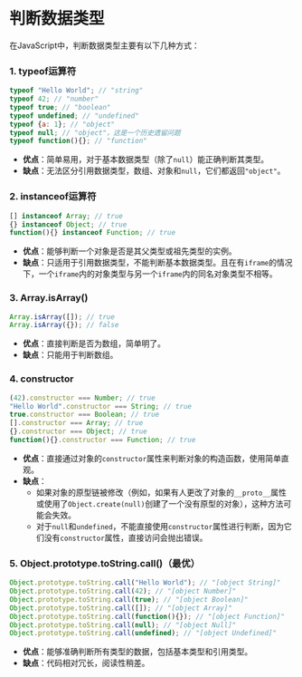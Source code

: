 # 判断数据类型

在JavaScript中，判断数据类型主要有以下几种方式：

### 1. **typeof运算符**
   ```javascript
   typeof "Hello World"; // "string"
   typeof 42; // "number"
   typeof true; // "boolean"
   typeof undefined; // "undefined"
   typeof {a: 1}; // "object"
   typeof null; // "object"，这是一个历史遗留问题
   typeof function(){}; // "function"
   ```
   - **优点**：简单易用，对于基本数据类型（除了`null`）能正确判断其类型。
   - **缺点**：无法区分引用数据类型，数组、对象和`null`，它们都返回`"object"`。

### 2. **instanceof运算符**
   ```javascript
   [] instanceof Array; // true
   {} instanceof Object; // true
   function(){} instanceof Function; // true
   ```
   - **优点**：能够判断一个对象是否是其父类型或祖先类型的实例。
   - **缺点**：只适用于引用数据类型，不能判断基本数据类型。且在有`iframe`的情况下，一个`iframe`内的对象类型与另一个`iframe`内的同名对象类型不相等。

### 3. **Array.isArray()**
   ```javascript
   Array.isArray([]); // true
   Array.isArray({}); // false
   ```
   - **优点**：直接判断是否为数组，简单明了。
   - **缺点**：只能用于判断数组。


### 4. **constructor**
   ```javascript
   (42).constructor === Number; // true
   "Hello World".constructor === String; // true
   true.constructor === Boolean; // true
   [].constructor === Array; // true
   {}.constructor === Object; // true
   function(){}.constructor === Function; // true
   ```
   - **优点**：直接通过对象的`constructor`属性来判断对象的构造函数，使用简单直观。
   - **缺点**：
     - 如果对象的原型链被修改（例如，如果有人更改了对象的`__proto__`属性或使用了`Object.create(null)`创建了一个没有原型的对象），这种方法可能会失效。
     - 对于`null`和`undefined`，不能直接使用`constructor`属性进行判断，因为它们没有`constructor`属性，直接访问会抛出错误。


### 5. **Object.prototype.toString.call()**（最优）
   ```javascript
   Object.prototype.toString.call("Hello World"); // "[object String]"
   Object.prototype.toString.call(42); // "[object Number]"
   Object.prototype.toString.call(true); // "[object Boolean]"
   Object.prototype.toString.call([]); // "[object Array]"
   Object.prototype.toString.call(function(){}); // "[object Function]"
   Object.prototype.toString.call(null); // "[object Null]"
   Object.prototype.toString.call(undefined); // "[object Undefined]"
   ```
   - **优点**：能够准确判断所有类型的数据，包括基本类型和引用类型。
   - **缺点**：代码相对冗长，阅读性稍差。

